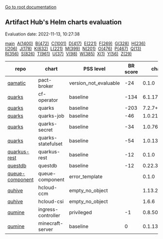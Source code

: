[Go to root documentation](https://vicenteherrera.com/psa-checker)

## Artifact Hub's Helm charts evaluation

Evaluation date: 2022-11-13, 10:27:38

[main](./charts_levels)&nbsp; [A(1400)](./charts_levels_a)&nbsp; [B(472)](./charts_levels_b)&nbsp; [C(1001)](./charts_levels_c)&nbsp; [D(417)](./charts_levels_d)&nbsp; [E(221)](./charts_levels_e)&nbsp; [F(269)](./charts_levels_f)&nbsp; [G(328)](./charts_levels_g)&nbsp; [H(236)](./charts_levels_h)&nbsp; [I(206)](./charts_levels_i)&nbsp; [J(178)](./charts_levels_j)&nbsp; [K(632)](./charts_levels_k)&nbsp; [L(221)](./charts_levels_l)&nbsp; [M(399)](./charts_levels_m)&nbsp; [N(201)](./charts_levels_n)&nbsp; [O(476)](./charts_levels_o)&nbsp; [P(467)](./charts_levels_p)&nbsp; [Q(13)](./charts_levels_q)&nbsp; [R(356)](./charts_levels_r)&nbsp; [S(826)](./charts_levels_s)&nbsp; [T(961)](./charts_levels_t)&nbsp; [U(37)](./charts_levels_u)&nbsp; [V(98)](./charts_levels_v)&nbsp; [W(385)](./charts_levels_w)&nbsp; [X(1)](./charts_levels_x)&nbsp; [Y(56)](./charts_levels_y)&nbsp; [Z(29)](./charts_levels_z)&nbsp; 

| repo | chart | PSS level | BR score | chart version | app version |
|------|------|------|------|------|------|
| [qamatic](https://qamatic.github.io/charts) | pact-broker | version_not_evaluable | -24 | 0.1.0 | 1.0 |
| [quarks](https://cloudfoundry-incubator.github.io/quarks-helm/) | cf-operator | baseline | -134 | 6.1.17+0.gec409fd7 | 6.1.17+0.gec409fd7 |
| [quarks](https://cloudfoundry-incubator.github.io/quarks-helm/) | quarks | baseline | -203 | 7.2.7+0.g3606ded | 7.2.7+0.g3606ded |
| [quarks](https://cloudfoundry-incubator.github.io/quarks-helm/) | quarks-job | baseline | -46 | 1.0.219 | 1.0.219 |
| [quarks](https://cloudfoundry-incubator.github.io/quarks-helm/) | quarks-secret | baseline | -34 | 1.0.761 | 1.0.761 |
| [quarks](https://cloudfoundry-incubator.github.io/quarks-helm/) | quarks-statefulset | baseline | -54 | 1.0.1320 | 1.0.1320 |
| [quarkus-rest](https://laminba2003.github.io/quarkus-rest-services) | quarkus-rest | baseline | -12 | 0.1.0 | 1.16.0 |
| [questdb](https://helm.questdb.io/) | questdb | baseline | -12 | 0.22.3 | 6.5.5 |
| [queue-component](https://raw.githubusercontent.com/ConductionNL/queue-component/master/api/helm/) | queue-component | error_template |  | 0.1.0 | V1.0 |
| [quhive](https://quhive.github.io/charts/) | hcloud-ccm | empty_no_object |  | 1.13.200 | v1.13.2 |
| [quhive](https://quhive.github.io/charts/) | hcloud-csi | empty_no_object |  | 1.6.6 | 1.6.0 |
| [qumine](https://qumine.github.io/charts/) | ingress-controller | privileged | -1 | 0.8.500 | v0.8.5 |
| [qumine](https://qumine.github.io/charts/) | minecraft-server | baseline | 0 | 0.1.1300 | v0.1.13 |
